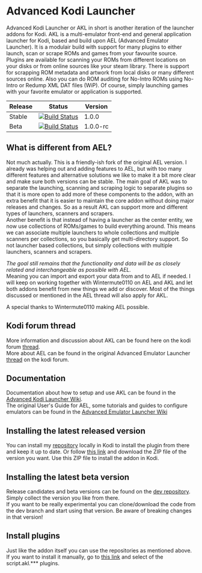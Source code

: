 # Advanced Kodi Launcher #

Advanced Kodi Launcher or AKL in short is another iteration of the launcher addons for Kodi. AKL is a multi-emulator front-end and general application launcher for Kodi, based and build upon AEL (Advanced Emulator Launcher). 
It is a modulair build with support for many plugins to either launch, scan or scrape ROMs and games from your favourite source.
Plugins are available for scanning your ROMs from different locations on your disks or from online sources like your steam library. There is support for scrapping ROM metadata and artwork from local disks or many different sources online. Also you can do ROM auditing for No-Intro ROMs using No-Intro or Redump XML DAT files (WiP). Of course, simply launching games with your favorite emulator or application is supported.

| Release | Status | Version |
|----|----|----|
| Stable | [![Build Status](https://dev.azure.com/jnpro/AKL/_apis/build/status/plugin.program.akl?branchName=master)](https://dev.azure.com/jnpro/AKL/_build/latest?definitionId=5&branchName=master) | 1.0.0 |
| Beta | [![Build Status](https://dev.azure.com/jnpro/AKL/_apis/build/status/plugin.program.akl?branchName=release/1.0.0)](https://dev.azure.com/jnpro/AKL/_build/latest?definitionId=5&branchName=release/1.0.0) | 1.0.0-rc |

## What is different from AEL?
Not much actually. This is a friendly-ish fork of the original AEL version. I already was helping out and adding features to AEL, but with too many different features and alternative solutions we like to make it a bit more clear and make sure both versions can be stable. The main goal of AKL was to separate the launching, scanning and scraping logic to separate plugins so that it is more open to add more of these components to the addon, with an extra benefit that it is easier to maintain the core addon without doing major releases and changes. So as a result AKL can support more and different types of launchers, scanners and scrapers.  
Another benefit is that instead of having a launcher as the center entity, we now use collections of ROMs/games to build everything around. This means we can associate multiple launchers to whole collections and multiple scanners per collections, so you basically get multi-directory support. So not launcher based collections, but simply collections with multiple launchers, scanners and scrapers.  

*The goal still remains that the functionality and data will be as closely related and interchangeable as possible with AEL.*  
Meaning you can import and export your data from and to AEL if needed. I will keep on working together with Wintermute0110 on AEL and AKL and let both addons benefit from new things we add or discover. Most of the things discussed or mentioned in the AEL thread will also apply for AKL.

A special thanks to Wintermute0110 making AEL possible.

## Kodi forum thread ###

More information and discussion about AKL can be found here on the kodi forum [thread](https://forum.kodi.tv/showthread.php?tid=366351).  
More about AEL can be found in the original Advanced Emulator Launcher [thread](https://forum.kodi.tv/showthread.php?tid=287826) on the kodi forum.

## Documentation ###

Documentation about how to setup and use AKL can be found in the [Advanced Kodi Launcher Wiki](https://github.com/chrisism/plugin.program.akl/wiki).  
The original User's Guide for AEL, some tutorials and guides to configure emulators can be found in the [Advanced Emulator Launcher Wiki](https://github.com/Wintermute0110/plugin.program.advanced.emulator.launcher/wiki)

## Installing the latest released version ##

You can install my [repository](https://github.com/chrisism/repository.chrisism) locally in Kodi to install the plugin from there and keep it up to date. Or follow [this link](https://github.com/chrisism/repository.chrisism/tree/master/plugin.program.AKL) 
and download the ZIP file of the version you want. Use this ZIP file to install the addon in Kodi.

## Installing the latest beta version ##
Release candidates and beta versions can be found on the [dev repository](https://github.com/chrisism/repository.chrisism.dev). Simply collect the version you like from there.  
If you want to be really experimental you can clone/download the code from the dev branch and start using that version. Be aware of breaking changes in that version!

## Install plugins
Just like the addon itself you can use the repositories as mentioned above. If you want to install it manually, go to [this link](https://github.com/chrisism/repository.chrisism) and select of the script.akl.*** plugins.
